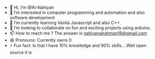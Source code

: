- 👋 Hi, I’m @Al-Nahiyan
- 👀 I’m interested in computer programming and automation and also software development
- 🌱 I’m currently learning Vanila Javascript and also C++.
- 💞️ I’m looking to collaborate on fun and exciting projects using arduino.
- 📫 How to reach me ? The answer is nahiyanalrahman19@gmail.com
- 😄 Pronouns: Currently owns 0
- ⚡ Fun fact: Is that I have 10% knowledge and 90% skills....Well open source it is

<!---
Al-Nahiyan/Al-Nahiyan is a ✨ special ✨ repository because its `README.md` (this file) appears on your GitHub profile.
You can click the Preview link to take a look at your changes.
--->

